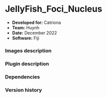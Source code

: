 # JellyFish_Foci_Nucleus

* **Developed for:** Catriona
* **Team:** Huynh
* **Date:** December 2022
* **Software:** Fiji


### Images description


### Plugin description


### Dependencies


### Version history
